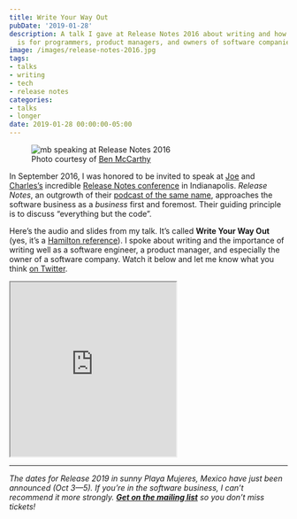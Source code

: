 ```yaml
---
title: Write Your Way Out
pubDate: '2019-01-28'
description: A talk I gave at Release Notes 2016 about writing and how important it
  is for programmers, product managers, and owners of software companies.
image: /images/release-notes-2016.jpg
tags:
- talks
- writing
- tech
- release notes
categories:
- talks
- longer
date: 2019-01-28 00:00:00-05:00
---
```


<figure>
<img src="/uploads/release-notes-2016.jpg" alt="mb speaking at Release Notes 2016" />
<figcaption>Photo courtesy of <a href="=https://www.benricemccarthy.com/">Ben McCarthy</a></figcaption>
</figure>

In September 2016, I was honored to be invited to speak at [Joe](http://www.joecieplinski.com) and [Charles’s](https://dazeend.org) incredible [Release Notes conference](https://2019.releasenotes.tv) in Indianapolis. _Release Notes_, an outgrowth of their [podcast of the same name](https://releasenotes.tv), approaches the software business as a _business_ first and foremost. Their guiding principle is to discuss “everything but the code”.

Here’s the audio and slides from my talk. It’s called **Write Your Way Out** (yes, it’s a [Hamilton reference](https://www.youtube.com/watch?v=_zhR6d6LDzM)). I spoke about writing and the importance of writing well as a software engineer, a product manager, and especially the owner of a software company. Watch it below and let me know what you think [on Twitter](https://twitter.com/mb).

<div class='video-wrapper'><iframe loading="lazy" title="Write Your Way Out" height="315" src="https://www.youtube-nocookie.com/embed/W5IfEAncPPI" allow="accelerometer; autoplay; encrypted-media; gyroscope; picture-in-picture" allowfullscreen></iframe></div>


---

_The dates for Release 2019 in sunny Playa Mujeres, Mexico have just been announced (Oct 3—5). If you’re in the software business, I can’t recommend it more strongly. [**Get on the mailing list**](https://us8.list-manage.com/subscribe?u=1549cb1ea37de6fd9c08ad50b&id=6868dbc6cd) so you don’t miss tickets!_
